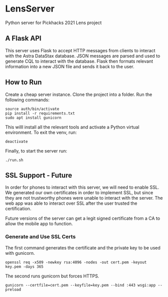 # LensServer
Python server for Pickhacks 2021 Lens project

## A Flask API

This server uses Flask to accept HTTP messages from clients to interact with the Astra DataStax database. JSON messages are parsed and used to generate CQL to interact with the database. Flask then formats relevant information into a new JSON file and sends it back to the user.

## How to Run
Create a cheap server instance. Clone the project into a folder. Run the following commands:

```python3 -m venv auth
source auth/bin/activate
pip install -r requirements.txt
sudo apt install gunicorn
```
This willl install all the relevant tools and activate a Python virtual environment. To exit the venv, run:

`deactivate`

Finally, to start the server run:

`./run.sh`

## SSL Support - Future
In order for phones to interact with this server, we will need to enable SSL. We generated our own certificates in order to implement SSL, but since they are not trustworthy phones were unable to interact with the server. The web app was able to interact over SSL after the user trusted the certification.

Future versions of the server can get a legit signed certificate from a CA to allow the mobile app to function.

### Generate and Use SSL Certs
The first command generates the certificate and the private key to be used with gunicorn. 

```openssl req -x509 -newkey rsa:4096 -nodes -out cert.pem -keyout key.pem -days 365```

The second runs gunicorn but forces HTTPS.

```gunicorn --certfile=cert.pem --keyfile=key.pem --bind :443 wsgi:app --preload```
